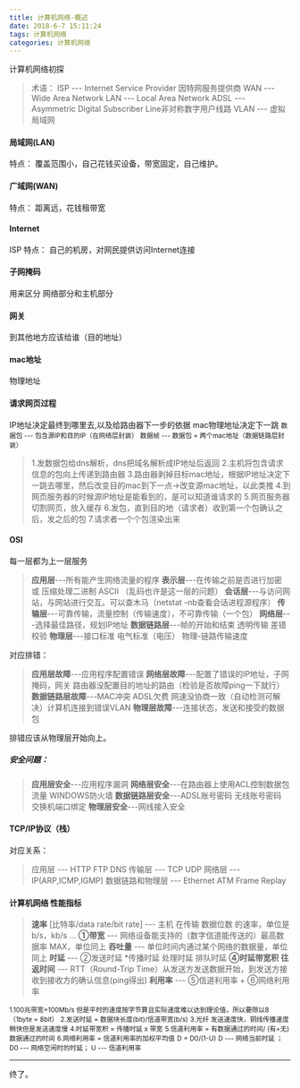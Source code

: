 ```yaml
---
title: 计算机网络-概述
date: 2018-6-7 15:11:24
tags: 计算机网络
categories: 计算机网络
---
```

计算机网络初探
<!-- more -->

>术语：
>ISP --- Internet Service Provider  因特网服务提供商
>WAN --- Wide Area Network
>LAN --- Local Area Network
>ADSL --- Asymmetric Digital Subscriber Line非对称数字用户线路
>VLAN --- 虚拟局域网

#### 局域网(LAN)
特点： 覆盖范围小，自己花钱买设备，带宽固定，自己维护。

#### 广域网(WAN)
特点： 距离远，花钱租带宽
#### Internet
ISP  特点： 自己的机房，对网民提供访问Internet连接
#### 子网掩码
用来区分 网络部分和主机部分

#### 网关
到其他地方应该给谁（目的地址）

#### mac地址
物理地址

#### 请求网页过程
IP地址决定最终到哪里去,以及给路由器下一步的依据
mac物理地址决定下一跳
<small>数据包 --- 包含源IP和目的IP（在网络层封装）</small>
<small>数据帧 --- 数据包 + 两个mac地址（数据链路层封装）</small>

>1.发数据包给dns解析，dns把域名解析成IP地址后返回
>2.主机将包含请求信息的包向上传递到路由器
>3.路由器剥掉目标mac地址，根据IP地址决定下一跳去哪里，然后改变目的mac到下一点->改变源mac地址，以此类推
>4.到网页服务器的时候源IP地址是能看到的，是可以知道谁请求的
>5.网页服务器切割网页，放入缓存
>6.发包，直到目的地（请求者）收到第一个包确认之后，发之后的包
>7.请求者一个个包渲染出来

#### OSI
每一层都为上一层服务
><strong>应用层</strong>---所有能产生网络流量的程序
><strong>表示层</strong>---在传输之前是否进行加密 或 压缩处理二进制 ASCII （乱码也许是这一层的问题）
><strong>会话层</strong>---与访问网站，与网站进行交互。可以查木马（netstat -nb查看会话进程源程序）
><strong>传输层</strong>---可靠传输，流量控制（传输速度），不可靠传输（一个包）
><strong>网络层</strong>---选择最佳路径，规划IP地址
><strong>数据链路层</strong>---帧的开始和结束    透明传输     差错校验
><strong>物理层</strong>---接口标准     电气标准（电压）   物理-链路传输速度

对应排错：
><strong>应用层故障</strong>---应用程序配置错误
><strong>网络层故障</strong>---配置了错误的IP地址，子网掩码，网关 路由器没配置目的地址的路由（检验是否故障ping一下就行）
><strong>数据链路层故障</strong>---MAC冲突 ADSL欠费 网速没协商一致（自动检测可解决）计算机连接到错误VLAN
><strong>物理层故障</strong>---连接状态，发送和接受的数据包

排错应该从物理层开始向上。

##### 安全问题：
><strong>应用层安全</strong>---应用程序漏洞
><strong>网络层安全</strong>---在路由器上使用ACL控制数据包流量 WINDOWS防火墙
><strong>数据链路层安全</strong>---ADSL账号密码 无线账号密码  交换机端口绑定
><strong>物理层安全</strong>---网线接入安全

#### TCP/IP协议（栈）
对应关系：
>应用层 --- HTTP FTP DNS
>传输层 --- TCP UDP
>网络层 --- IP(ARP,ICMP,IGMP)
>数据链路和物理层 --- Ethernet  ATM    Frame Replay

#### 计算机网络 性能指标
><strong>速率</strong> [比特率/data rate/bit rate] --- 主机 在传输 数据位数 的速率，单位是 b/s，kb/s …
><strong>①带宽</strong> --- 网络设备能支持的（数字信道能传送的）最高数据率 MAX，单位同上
><strong>吞吐量</strong> --- 单位时间内通过某个网络的数据量，单位同上
><strong>时延</strong> --- ②发送时延 *传播时延 处理时延 排队时延
><strong>④时延带宽积</strong>
><strong>往返时间</strong> --- RTT（Round-Trip Time）从发送方发送数据开始，到发送方接收到接收方的确认信息(ping得出)
><strong>利用率</strong> --- ⑤信道利用率 + ⑥网络利用率


<small>1.100兆带宽=100Mb/s     但是平时的速度按字节算且实际速度难以达到理论值，所以要除以8 （1byte = 8bit）</small>
<small>2.发送时延 = 数据块长度(bit)/信道带宽(b/s)</small>
<small>3.光纤 发送速度快，铜线传播速度稍快但是发送速度慢</small>
<small>4.时延带宽积 = 传播时延 x 带宽</small>
<small>5.信道利用率 = 有数据通过的时间/ (有+无)数据通过的时间</small>
<small>6.网络利用率 = 信道利用率的加权平均值</small>
<small>D = D0/(1-U)</small>
<small>D --- 网络当前时延  ； D0 --- 网络空闲时的时延； U --- 信道利用率</small>

<hr>
终了。

